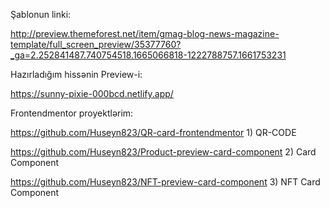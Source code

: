 Şablonun linki:

http://preview.themeforest.net/item/gmag-blog-news-magazine-template/full_screen_preview/35377760?_ga=2.252841487.740754518.1665066818-1222788757.1661753231

Hazırladığım hissənin Preview-i:

https://sunny-pixie-000bcd.netlify.app/

Frontendmentor proyektlərim:

https://github.com/Huseyn823/QR-card-frontendmentor 1) QR-CODE

https://github.com/Huseyn823/Product-preview-card-component 2) Card Component

https://github.com/Huseyn823/NFT-preview-card-component 3) NFT Card Component


